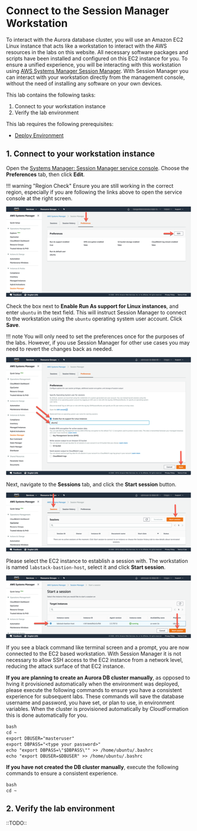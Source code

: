 # Connect to the Session Manager Workstation

To interact with the Aurora database cluster, you will use an Amazon EC2 Linux instance that acts like a workstation to interact with the AWS resources in the labs on this website. All necessary software packages and scripts have been installed and configured on this EC2 instance for you. To ensure a unified experience, you will be interacting with this workstation using <a href="https://docs.aws.amazon.com/systems-manager/latest/userguide/session-manager.html" target="_blank">AWS Systems Manager Session Manager</a>. With Session Manager you can interact with your workstation directly from the management console, without the need of installing any software on your own devices.

This lab contains the following tasks:

1. Connect to your workstation instance
2. Verify the lab environment

This lab requires the following prerequisites:

* [Deploy Environment](/prereqs/environment/)


## 1. Connect to your workstation instance

Open the <a href="https://us-west-2.console.aws.amazon.com/systems-manager/session-manager?region=us-west-2" target="_blank">Systems Manager: Session Manager service console</a>. Choose the **Preferences** tab, then click **Edit**.

!!! warning "Region Check"
    Ensure you are still working in the correct region, especially if you are following the links above to open the service console at the right screen.

<span class="image">![Session Manager](1-session-manager.png?raw=true)</span>

Check the box next to **Enable Run As support for Linux instances**, and enter `ubuntu` in the text field. This will instruct Session Manager to connect to the workstation using the `ubuntu` operating system user account. Click **Save**.

!!! note
    You will only need to set the preferences once for the purposes of the labs. However, if you use Session Manager for other use cases you may need to revert the changes back as needed.

<span class="image">![Session Preferences](1-session-prefs.png?raw=true)</span>

Next, navigate to the **Sessions** tab, and click the **Start session** button.

<span class="image">![Start Session](1-start-session.png?raw=true)</span>

Please select the EC2 instance to establish a session with. The workstation is named `labstack-bastion-host`, select it and click **Start session**.

<span class="image">![Conenct Instance](1-connect-session.png?raw=true)</span>

If you see a black command like terminal screen and a prompt, you are now connected to the EC2 based workstation. With Session Manager it is not necessary to allow SSH access to the EC2 instance from a network level, reducing the attack surface of that EC2 instance.

**If you are planning to create an Aurora DB cluster manually**, as opposed to hving it provisioned automatically when the environment was deployed, please execute the following commands to ensure you have a consistent experience for subsequent labs. These commands will save the database username and password, you have set, or plan to use, in environment variables. When the cluster is provisioned automatically by CloudFormation this is done automatically for you.

```
bash
cd ~
export DBUSER="masteruser"
export DBPASS="<type your password>"
echo "export DBPASS=\"$DBPASS\"" >> /home/ubuntu/.bashrc
echo "export DBUSER=$DBUSER" >> /home/ubuntu/.bashrc
```

**If you have not created the DB cluster manually**, execute the following commands to ensure a consistent experience.

```
bash
cd ~
```


## 2. Verify the lab environment

::TODO::
